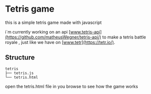 # Tetris game

this is a simple tetris game made with javascript

i`m currently working on an api [www.tetris-api](https://github.com/matheusWegner/tetris-api/)  to make a tetris battle royale , just like we have on [www.tetr](https://tetr.io/).

## Structure
```shell
tetris
├── tetris.js
└── tetris.html
```
open the tetris.html file in you browse to see how the game works





  
